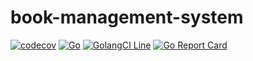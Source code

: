 # book-management-system
[![codecov](https://codecov.io/gh/muhammadhabibullah/book-management-system/branch/master/graph/badge.svg?token=HDW5B46CDO)](https://codecov.io/gh/muhammadhabibullah/book-management-system)
[![Go](https://github.com/muhammadhabibullah/book-management-system/workflows/Go/badge.svg)](https://github.com/muhammadhabibullah/book-management-system/actions?query=workflow%3AGo)
[![GolangCI Line](https://github.com/muhammadhabibullah/book-management-system/workflows/GolangCI%20Lint/badge.svg)](https://github.com/muhammadhabibullah/book-management-system/actions?query=workflow%3A"GolangCI+Lint")
[![Go Report Card](https://goreportcard.com/badge/github.com/muhammadhabibullah/book-management-system)](https://goreportcard.com/report/github.com/muhammadhabibullah/book-management-system)
